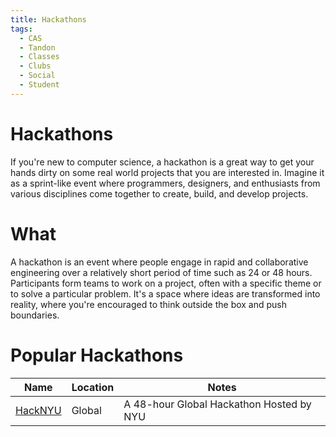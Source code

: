 ```yaml
---
title: Hackathons
tags:
  - CAS
  - Tandon
  - Classes
  - Clubs
  - Social
  - Student
---
```


# Hackathons

If you're new to computer science, a hackathon is a great way to get your hands dirty on some real world projects that you are interested in. Imagine it as a sprint-like event where programmers, designers, and enthusiasts from various disciplines come together to create, build, and develop projects.

# What

A hackathon is an event where people engage in rapid and collaborative engineering over a relatively short period of time such as 24 or 48 hours. Participants form teams to work on a project, often with a specific theme or to solve a particular problem. It's a space where ideas are transformed into reality, where you're encouraged to think outside the box and push boundaries.

# Popular Hackathons

| Name                                                                                                      | Location        | Notes                                                                   |
| --------------------------------------------------------------------------------------------------------- | --------------- | ----------------------------------------------------------------------- |
| [HackNYU](https://hacknyu.org/)                                                                             | Global             | A 48-hour Global Hackathon Hosted by NYU |